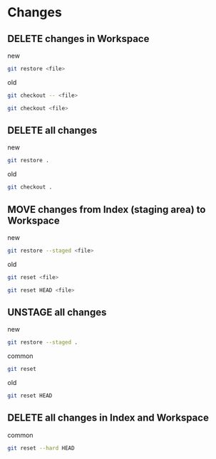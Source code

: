 # Changes

## DELETE changes in Workspace

new

```bash
git restore <file>
```

old

```bash
git checkout -- <file>
```

```bash
git checkout <file>
```

## DELETE all changes

new

```bash
git restore .
```

old

```bash
git checkout .
```

## MOVE changes from Index (staging area) to Workspace

new

```bash
git restore --staged <file>
```

old

```bash
git reset <file>
```

```bash
git reset HEAD <file>
```

## UNSTAGE all changes

new

```bash
git restore --staged .
```

common

```bash
git reset
```

old

```bash
git reset HEAD
```

## DELETE all changes in Index and Workspace

common

```bash
git reset --hard HEAD
```

